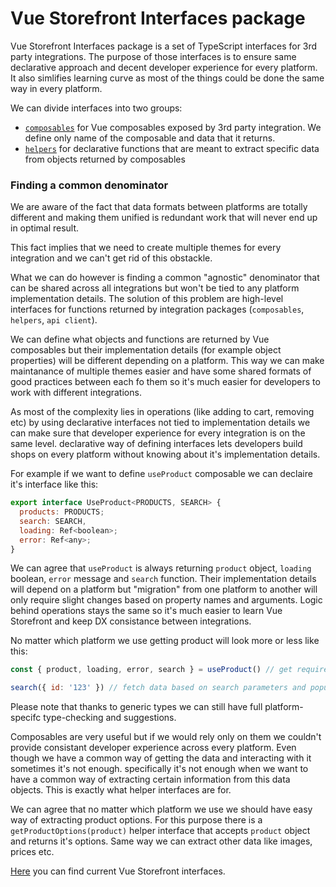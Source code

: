 # Vue Storefront Interfaces package

Vue Storefront Interfaces package is a set of TypeScript interfaces for 3rd party integrations. The purpose of those interfaces is to ensure same declarative approach and decent developer experience for every platform. It also simlifies learning curve as most of the things could be done the same way in every platform.

We can divide interfaces into two groups:

- [`composables`](./composables.md) for Vue composables exposed by 3rd party integration. We define only name of the composable and data that it returns.
- [`helpers`](./helpers.md) for declarative functions that are meant to extract specific data from objects returned by composables

### Finding a common denominator

We are aware of the fact that data formats between platforms are totally different and making them unified is redundant work that will never end up in optimal result.

This fact implies that we need to create multiple themes for every integration and we can't get rid of this obstackle. 

What we can do however is finding a common "agnostic" denominator that can be shared across all integrations but won't be tied to any platform implementation details. The solution of this problem are high-level interfaces for functions returned by integration packages (`composables`, `helpers`, `api client`).

We can define what objects and functions are returned by Vue composables but their implementation details (for example object properties) will be different depending on a platform. This way we can make maintanance of multiple themes easier and have some shared formats of good practices between each fo them so it's much easier for developers to work with different integrations.

As most of the complexity lies in operations (like adding to cart, removing etc) by using declarative interfaces not tied to implementation details we can make sure that developer experience for every integration is on the same level. declarative way of defining interfaces lets developers build shops on every platform without knowing about it's implementation details.

For example if we want to define `useProduct` composable we can declaire it's interface like this:

```js
export interface UseProduct<PRODUCTS, SEARCH> {
  products: PRODUCTS;
  search: SEARCH,
  loading: Ref<boolean>;
  error: Ref<any>;
}
```

We can agree that `useProduct`  is always returning `product` object, `loading` boolean, `error` message and `search` function. Their implementation details will depend on a platform but "migration" from one platform to another will only require slight changes based on property names and arguments. Logic behind operations stays the same so it's much easier to learn Vue Storefront and keep DX consistance between integrations. 

No matter which platform we use getting product will look more or less like this:

```js
const { product, loading, error, search } = useProduct() // get required data from composable

search({ id: '123' }) // fetch data based on search parameters and populate product object with the result
```
Please note that thanks to generic types we can still have full platform-specifc type-checking and suggestions.

Composables are very useful but if we would rely only on them we couldn't provide consistant developer experience across every platform. Even though we have a common way of getting the data and interacting with it sometimes it's not enough. specifically it's not enough when we want to have a common way of extracting certain information from this data objects. This is exactly what helper interfaces are for. 

We can agree that no matter which platform we use we should have easy way of extracting product options. For this purpose there is a `getProductOptions(product)` helper interface that accepts `product` object and returns it's options.  Same way we can extract other data like images, prices etc.

[Here](https://github.com/filrak/next/blob/master/packages/core/index.ts) you can find current Vue Storefront interfaces.